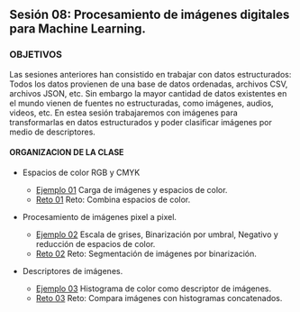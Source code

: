 ## Sesión 08: Procesamiento de imágenes digitales para Machine Learning.

### OBJETIVOS 

Las sesiones anteriores han consistido en trabajar con datos estructurados: Todos los datos provienen de una base de datos ordenadas, archivos CSV, archivos JSON, etc. Sin embargo la mayor cantidad de datos existentes en el mundo vienen de fuentes no estructuradas, como imágenes, audios, videos, etc. 
En estea sesión trabajaremos con imágenes para transformarlas en datos estructurados y poder clasificar imágenes por medio de descriptores. 

#### ORGANIZACION DE LA CLASE 
    
- Espacios de color RGB y CMYK
	- [Ejemplo 01](Ejemplo-01) Carga de imágenes y espacios de color. 
	- [Reto 01](Reto-01) Reto: Combina espacios de color. 
        
- Procesamiento de imágenes pixel a pixel. 
	- [Ejemplo 02](Ejemplo-02) Escala de grises, Binarización por umbral, Negativo y reducción de espacios de color. 
	- [Reto 02](Reto-02) Reto: Segmentación de imágenes por binarización.
    
- Descriptores de imágenes. 
	- [Ejemplo 03](Ejemplo-03) Histograma de color como descriptor de imágenes. 
	- [Reto 03](Reto-03) Reto: Compara imágenes con histogramas concatenados. 